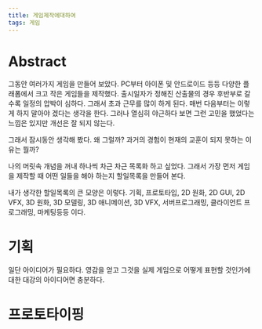 ```yaml
---
title: 게임제작에대하여
tags: 게임
---
```


# Abstract

그동안 여러가지 게임을 만들어 보았다. PC부터 아이폰 및 안드로이드 등등
다양한 플래폼에서 크고 작은 게임들을 제작했다. 출시일자가 정해진
산출물의 경우 후반부로 갈수록 일정의 압박이 심하다. 그래서 초과 근무를
많이 하게 된다.  매번 다음부터는 이렇게 하지 말아야 겠다는 생각을
한다.  그러나 열심히 야근하다 보면 그런 고민을 했었다는 느낌은 있지만
개선은 잘 되지 않는다. 

그래서 잠시동안 생각해 봤다. 왜 그럴까? 과거의 경험이 현재의 교훈이
되지 못하는 이유는 뭘까?

나의 머릿속 개념을 꺼내 하나씩 차근 차근 목록화 하고 싶었다.
그래서 가장 먼저 게임을 제작할 때 어떤 일들을 해야 하는지
할일목록을 만들어 본다.

내가 생각한 할일목록의 큰 모양은 이렇다. 기획, 프로토타입, 2D 원화,
2D GUI, 2D VFX, 3D 원화, 3D 모델링, 3D 애니메이션, 3D VFX,
서버프로그래밍, 클라이언트 프로그래밍, 마케팅등등 이다.


# 기획

일단 아이디어가 필요하다. 영감을 얻고 그것을 실제 게임으로 어떻게
표현할 것인가에 대한 대강의 아이디어면 충분하다.

# 프로토타이핑
